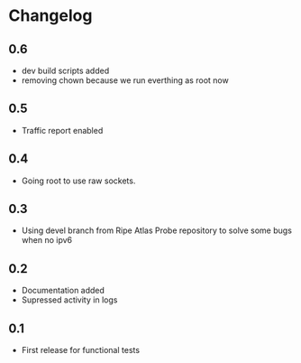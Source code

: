 # Changelog

## 0.6

- dev build scripts added
- removing chown because we run everthing as root now

## 0.5

- Traffic report enabled

## 0.4

- Going root to use raw sockets.

## 0.3

- Using devel branch from Ripe Atlas Probe repository to solve some bugs when no ipv6

## 0.2

- Documentation added
- Supressed activity in logs

## 0.1

- First release for functional tests
